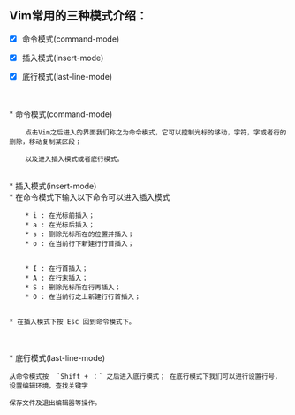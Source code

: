 ## Vim常用的三种模式介绍：
- [x] 命令模式(command-mode)
- [x] 插入模式(insert-mode)
- [x] 底行模式(last-line-mode)


<br>
<br>
* 命令模式(command-mode)


        点击Vim之后进入的界面我们称之为命令模式，它可以控制光标的移动，字符，字或者行的删除，移动复制某区段；
    
        以及进入插入模式或者底行模式。
    
 
 <br>   
* 插入模式(insert-mode)
<br>
    * 在命令模式下输入以下命令可以进入插入模式
    
        * i : 在光标前插入；
        * a : 在光标后插入；
        * s : 删除光标所在的位置并插入；
        * o : 在当前行下新建行行首插入；
        
        
        * I : 在行首插入；
        * A : 在行末插入；
        * S : 删除光标所在行再插入；
        * O : 在当前行之上新建行行首插入；
    

    * 在插入模式下按 Esc 回到命令模式下。
    

<br>
<br>
* 底行模式(last-line-mode)


    从命令模式按  `Shift + ：` 之后进入底行模式； 在底行模式下我们可以进行设置行号，设置编辑环境，查找关键字
    
    保存文件及退出编辑器等操作。
    
    
    
    
    
    
    
    


